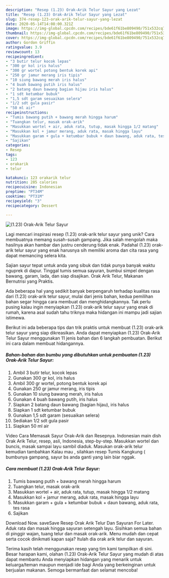 ```yaml
---
description: "Resep (1.23) Orak-Arik Telur Sayur yang Lezat"
title: "Resep (1.23) Orak-Arik Telur Sayur yang Lezat"
slug: 374-resep-123-orak-arik-telur-sayur-yang-lezat
date: 2020-05-14T14:08:00.321Z
image: https://img-global.cpcdn.com/recipes/bde61f61be809490/751x532cq70/123-orak-arik-telur-sayur-foto-resep-utama.jpg
thumbnail: https://img-global.cpcdn.com/recipes/bde61f61be809490/751x532cq70/123-orak-arik-telur-sayur-foto-resep-utama.jpg
cover: https://img-global.cpcdn.com/recipes/bde61f61be809490/751x532cq70/123-orak-arik-telur-sayur-foto-resep-utama.jpg
author: Gordon Griffin
ratingvalue: 3.9
reviewcount: 13
recipeingredient:
- "3 butir telur kocok lepas"
- "300 gr kol iris halus"
- "300 gr wortel potong bentuk korek api"
- "250 gr jamur merang iris tipis"
- "10 siung bawang merah iris halus"
- "4 buah bawang putih iris halus"
- "2 batang daun bawang bagian hijau iris halus"
- "1 sdt ketumbar bubuk"
- "1,5 sdt garam sesuaikan selera"
- "1/2 sdt gula pasir"
- "50 ml air"
recipeinstructions:
- "Tumis bawang putih + bawang merah hingga harum"
- "Tuangkan telur, masak orak-arik"
- "Masukkan wortel + air, aduk rata, tutup, masak hingga 1/2 matang"
- "Masukkan kol + jamur merang, aduk rata, masak hingga layu"
- "Masukkan garam + gula + ketumbar bubuk + daun bawang, aduk rata, tes rasa"
- "Sajikan"
categories:
- Resep
tags:
- 123
- orakarik
- telur

katakunci: 123 orakarik telur 
nutrition: 285 calories
recipecuisine: Indonesian
preptime: "PT34M"
cooktime: "PT31M"
recipeyield: "3"
recipecategory: Dessert

---
```



![(1.23) Orak-Arik Telur Sayur](https://img-global.cpcdn.com/recipes/bde61f61be809490/751x532cq70/123-orak-arik-telur-sayur-foto-resep-utama.jpg)

Lagi mencari inspirasi resep (1.23) orak-arik telur sayur yang unik? Cara membuatnya memang susah-susah gampang. Jika salah mengolah maka hasilnya akan hambar dan justru cenderung tidak enak. Padahal (1.23) orak-arik telur sayur yang enak harusnya sih memiliki aroma dan cita rasa yang dapat memancing selera kita.

Sajian sayur tepat untuk anda yang sibuk dan tidak punya banyak waktu nguprek di dapur. Tinggal tumis semua sayuran, bumbui simpel dengan bawang, garam, lada, dan siap disajikan. Orak Arik Telur, Makanan Bernutrisi yang Praktis.

Ada beberapa hal yang sedikit banyak berpengaruh terhadap kualitas rasa dari (1.23) orak-arik telur sayur, mulai dari jenis bahan, kedua pemilihan bahan segar hingga cara membuat dan menghidangkannya. Tak perlu pusing kalau ingin menyiapkan (1.23) orak-arik telur sayur yang enak di rumah, karena asal sudah tahu triknya maka hidangan ini mampu jadi sajian istimewa.


Berikut ini ada beberapa tips dan trik praktis untuk membuat (1.23) orak-arik telur sayur yang siap dikreasikan. Anda dapat menyiapkan (1.23) Orak-Arik Telur Sayur menggunakan 11 jenis bahan dan 6 langkah pembuatan. Berikut ini cara dalam membuat hidangannya.

<!--inarticleads1-->

##### Bahan-bahan dan bumbu yang dibutuhkan untuk pembuatan (1.23) Orak-Arik Telur Sayur:

1. Ambil 3 butir telur, kocok lepas
1. Gunakan 300 gr kol, iris halus
1. Ambil 300 gr wortel, potong bentuk korek api
1. Gunakan 250 gr jamur merang, iris tipis
1. Gunakan 10 siung bawang merah, iris halus
1. Gunakan 4 buah bawang putih, iris halus
1. Siapkan 2 batang daun bawang (bagian hijau), iris halus
1. Siapkan 1 sdt ketumbar bubuk
1. Gunakan 1,5 sdt garam (sesuaikan selera)
1. Sediakan 1/2 sdt gula pasir
1. Siapkan 50 ml air


Video Cara Memasak Sayur Orak-Arik dan Resepnya. Indonesian main dish Orak Arik Telur, resep, asli, Indonesia, step-by-step. Masukkan wortel dan buncis, masak sampai layu sambil diaduk. Masukan orak-arik telur kemudian tambahkan Kalau mau , silahkan resep Tumis Kangkung ( bumbunya gampang, sayur bs anda ganti yang lain biar nggak. 

<!--inarticleads2-->

##### Cara membuat (1.23) Orak-Arik Telur Sayur:

1. Tumis bawang putih + bawang merah hingga harum
1. Tuangkan telur, masak orak-arik
1. Masukkan wortel + air, aduk rata, tutup, masak hingga 1/2 matang
1. Masukkan kol + jamur merang, aduk rata, masak hingga layu
1. Masukkan garam + gula + ketumbar bubuk + daun bawang, aduk rata, tes rasa
1. Sajikan


Download Now. saveSave Resep Orak Arik Telur Dan Sayuran For Later. Aduk rata dan masak hingga sayuran setengah layu. Sisihkan semua bahan di pinggir wajan, tuang telur dan masak orak-arik. Menu mudah dan cepat serta cocok dinikmati kapan saja? Itulah dia orak arik telur dan sayuran. 

Terima kasih telah menggunakan resep yang tim kami tampilkan di sini. Besar harapan kami, olahan (1.23) Orak-Arik Telur Sayur yang mudah di atas dapat membantu Anda menyiapkan hidangan yang menarik untuk keluarga/teman maupun menjadi ide bagi Anda yang berkeinginan untuk berjualan makanan. Semoga bermanfaat dan selamat mencoba!
